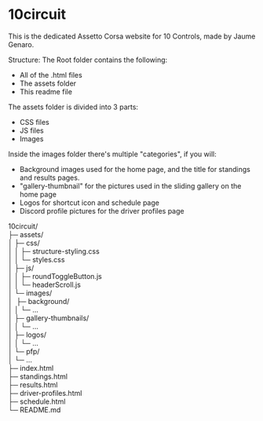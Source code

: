 # 10circuit
This is the dedicated Assetto Corsa website for 10 Controls, made by Jaume Genaro.

Structure:
The Root folder contains the following:
- All of the .html files
- The assets folder
- This readme file

The assets folder is divided into 3 parts:
- CSS files
- JS files
- Images

Inside the images folder there's multiple "categories", if you will:
- Background images used for the home page, and the title for standings and results pages.
- "gallery-thumbnail" for the pictures used in the sliding gallery on the home page
- Logos for shortcut icon and schedule page
- Discord profile pictures for the driver profiles page

10circuit/ <br>
├─ assets/ <br>
│  ├─ css/ <br>
│  │  ├─ structure-styling.css <br>
│  │  └─ styles.css <br>
│  ├─ js/ <br>
│  │  ├─ roundToggleButton.js <br>
│  │  └─ headerScroll.js <br>
│  └─ images/ <br>
│  ­­   ├─ background/ <br>
│     │  └─ ... <br>
│     ├─ gallery-thumbnails/ <br>
│     │  └─ ... <br>
│     ├─ logos/ <br>
│     │  └─ ... <br>
│     └─ pfp/ <br>
│        └─ ... <br>
├─ index.html <br>
├─ standings.html <br>
├─ results.html <br>
├─ driver-profiles.html <br>
├─ schedule.html <br>
└─ README.md <br>
